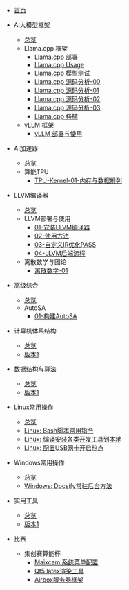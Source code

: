 - [首页](/README.md)

- AI大模型框架
  - [总览](/AI大模型框架/README.md)
  - Llama.cpp 框架
    - [Llama.cpp 部署](/AI大模型框架/Llama_cpp/Llama.cpp-部署.md)
    - [Llama.cpp Usage](/AI大模型框架/Llama_cpp/Llama.cpp-usage.md)
    - [Llama.cpp 模型测试](/AI大模型框架/Llama_cpp/Llama.cpp-模型测试.md)
    - [Llama.cpp 源码分析-00](/AI大模型框架/Llama_cpp/Llama.cpp-源码分析-00.md)
    - [Llama.cpp 源码分析-01](/AI大模型框架/Llama_cpp/Llama.cpp-源码分析-01.md)
    - [Llama.cpp 源码分析-02](/AI大模型框架/Llama_cpp/Llama.cpp-源码分析-02.md)
    - [Llama.cpp 源码分析-03](/AI大模型框架/Llama_cpp/Llama.cpp-源码分析-03.md)
    - [Llama.cpp 移植](/AI大模型框架/Llama_cpp/Llama.cpp-移植.md)
  - vLLM 框架
    - [vLLM 部署与使用](/AI大模型框架/vLLM/vLLM.md)

- AI加速器
  - [总览](/AI加速器/README.md)
  - 算能TPU
    - [TPU-Kernel-01-内存与数据排列](/AI加速器/算能TPU/TPU-Kernel-01-内存与数据排列.md)

- LLVM编译器
  - [总览](/LLVM编译器/README.md)
  - LLVM部署与使用
    - [01-安装LLVM编译器](/LLVM编译器/LLVM部署与使用/01_install_LLVM.md)
    - [02-使用方法](/LLVM编译器/LLVM部署与使用/02_usage_llvm.md)
    - [03-自定义IR优化PASS](/LLVM编译器/LLVM部署与使用/03_创建自己的pass.md)
    - [04-LLVM后端流程](/LLVM编译器/LLVM部署与使用/04_SelectionDAG节点.md)
  - 离散数学与图论
    - [离散数学-01](/LLVM编译器/离散数学与图论/离散数学-01.md)


- 高级综合
  - [总览](/高级综合/README.md)
  - AutoSA
    - [01-构建AutoSA](/高级综合/AutoSA/AutoSA编译与安装.md)

- 计算机体系结构
  - [总览](/计算机体系结构/README.md)
  - [版本1](/计算机体系结构/note1.md)



- 数据结构与算法
  - [总览](/数据结构与算法/README.md)
  - [版本1](/数据结构与算法/note1.md)

- Linux常用操作
  - [总览](/Linux常用操作/README.md)
  - [Linux: Bash脚本常用指令](/Linux常用操作/Linux-bash脚本常用指令.md)
  - [Linux: 编译安装各类开发工具到本地](/Linux常用操作/Linux-编译安装各类开发工具到本地.md)
  - [Linux: 配置USB网卡开启热点](/Linux常用操作/Linux-USB无线网卡配置热点.md)

- Windows常用操作
  - [总览](/Windows常用操作/README.md)
  - [Windows: Docsify常驻后台方法](/Windows常用操作/Windows-Docsify_pm2使用方法.md)

- 实用工具
  - [总览](/实用工具/README.md)
  - [版本1](/实用工具/note1.md)

- 比赛
  - 集创赛算能杯
    - [Maixcam 系统菜单配置](/比赛/集创赛算能杯/Maixcam-系统配置.md)
    - [Qt5 latex渲染工具](/比赛/集创赛算能杯/Qt5-latex渲染工具.md)
    - [Airbox服务器框架](/比赛/集创赛算能杯/Airbox服务器框架.md)












